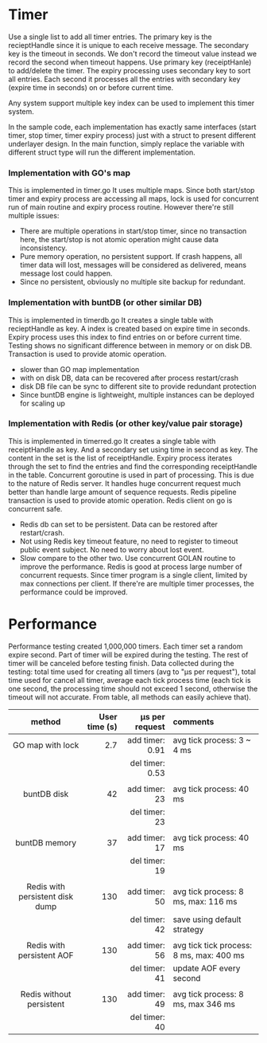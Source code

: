 # Timer

Use a single list to add all timer entries.
The primary key is the recieptHandle since it is unique to each receive message.
The secondary key is the timeout in seconds. We don't record the timeout value instead we record the second when timeout happens.
Use primary key (receiptHanle) to add/delete the timer.
The expiry processing uses secondary key to sort all entries. Each second it processes all the entries with secondary key (expire time in seconds) on or before current time.

Any system support multiple key index can be used to implement this timer system.

In the sample code, each implementation has exactly same interfaces (start timer, stop timer, timer expiry process) just with a struct to present different underlayer design. In the main function, simply replace the variable with different struct type will run the different implementation.

### **Implementation with GO's map**

This is implemented in timer.go
It uses multiple maps. Since both start/stop timer and expiry process are accessing all maps, lock is used for concurrent run of main routine and expiry process routine.
However there're still multiple issues:
  - There are multiple operations in start/stop timer, since no transaction here, the start/stop is not atomic operation might cause data inconsistency.
  - Pure memory operation, no persistent support. If crash happens, all timer data will lost, messages will be considered as delivered, means message lost could happen.
  - Since no persistent, obviously no multiple site backup for redundant.

### **Implementation with buntDB (or other similar DB)**

This is implemented in timerdb.go
It creates a single table with recieptHandle as key.
A index is created based on expire time in seconds. Expiry process uses this index to find entries on or before current time.
Testing shows no significant difference between in memory or on disk DB.
Transaction is used to provide atomic operation.
  - slower than GO map implementation
  - with on disk DB, data can be recovered after process restart/crash
  - disk DB file can be sync to different site to provide redundant protection
  - Since buntDB engine is lightweight, multiple instances can be deployed for scaling up

### **Implementation with Redis (or other key/value pair storage)**

This is implemented in timerred.go
It creates a single table with receiptHandle as key. And a secondary set using time in second as key. The content in the set is the list of receiptHandle.
Expiry process iterates through the set to find the entries and find the corresponding receiptHandle in the table. Concurrent goroutine is used in part of processing. This is due to the nature of Redis server. It handles huge concurrent request much better than handle large amount of sequence requests. 
Redis pipeline transaction is used to provide atomic operation. Redis client on go is concurrent safe.
  - Redis db can set to be persistent. Data can be restored after restart/crash.
  - Not using Redis key timeout feature, no need to register to timeout public event subject. No need to worry about lost event.
  - Slow compare to the other two. Use concurrent GOLAN routine to improve the performance. Redis is good at process large number of concurrent requests. Since timer program is a single client, limited by max connections per client. If there're are multiple timer processes, the performance could be improved.

# Performance
Performance testing created 1,000,000 timers. Each timer set a random expire second. Part of timer will be expired during the testing. The rest of timer will be canceled before testing finish. Data collected during the testing: total time used for creating all timers (avg to "µs per request"), total time used for cancel all timer, average each tick process time (each tick is one second, the processing time should not exceed 1 second, otherwise the timeout will not accurate. From table, all methods can easily achieve that).

| method | User time (s) | µs per request | comments |
| :---:|---:|---:|:---|
| GO map with lock | 2.7|add timer: 0.91|avg tick process: 3 ~ 4 ms |
|   ||del timer: 0.53|    |
|   |   |      |     |
| buntDB disk | 42 | add timer: 23 | avg tick process: 40 ms |
|    |  | del timer: 23 |   |
|    |   |   |    |
| buntDB memory | 37 | add timer: 17 | avg tick process: 40 ms|
|   |  | del timer: 19 |  |
|   |   |  |   |
| Redis with persistent disk dump | 130 | add timer: 50 | avg tick process: 8 ms, max: 116 ms |
|    |    | del timer: 42 | save using default strategy |
|   |    |   |   |
| Redis with persistent AOF | 130 | add timer: 56 | avg tick tick process: 8 ms, max: 400 ms |
|    |   | del timer: 41 | update AOF every second |
|   |   |   |  |
| Redis without persistent | 130 | add timer: 49 | avg tick process: 8 ms, max 346 ms |
|    |    | del timer: 40 |  |
